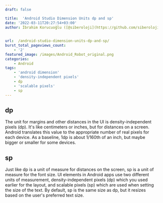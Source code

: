 ```yaml
---
draft: false

title:  'Android Studio Dimension Units dp and sp'
date: '2022-03-11T20:27:54+03:00'
author: İbrahim Korucuoğlu ([@siberoloji](https://github.com/siberoloji))
 
 
url:  /android-studio-dimension-units-dp-and-sp/
burst_total_pageviews_count:
    - '2'
featured_image: /images/Android_Robot_original.png
categories:
    - Android
tags:
    - 'android dimension'
    - 'density-independent pixels'
    - dp
    - 'scalable pixels'
    - sp
---
```

## dp

The unit for margins and other distances in the UI is density-independent pixels (dp). It's like centimeters or inches, but for distances on a screen. Android translates this value to the appropriate number of real pixels for each device. As a baseline, 1dp is about 1/160th of an inch, but maybe bigger or smaller for some devices.

## sp

Just like dp is a unit of measure for distances on the screen, sp is a unit of measure for the font size. UI elements in Android apps use two different units of measurement, density-independent pixels (dp) which you used earlier for the layout, and scalable pixels (sp) which are used when setting the size of the text. By default, sp is the same size as dp, but it resizes based on the user's preferred text size.
